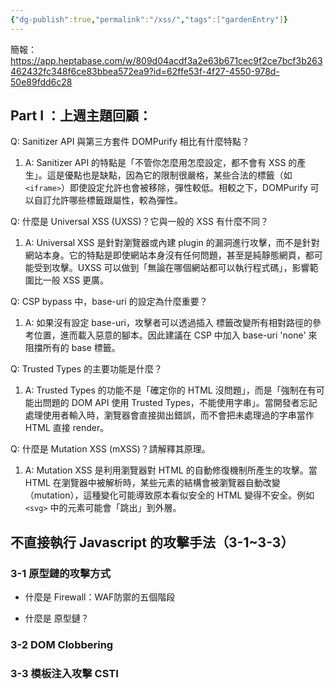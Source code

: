 ```yaml
---
{"dg-publish":true,"permalink":"/xss/","tags":["gardenEntry"]}
---
```



簡報：https://app.heptabase.com/w/809d04acdf3a2e63b671cec9f2ce7bcf3b263462432fc348f6ce83bbea572ea9?id=62ffe53f-4f27-4550-978d-50e89fdd6c28
## Part I ：上週主題回顧：

Q: Sanitizer API 與第三方套件 DOMPurify 相比有什麼特點？

1. A: Sanitizer API 的特點是「不管你怎麼用怎麼設定，都不會有 XSS 的產生」。這是優點也是缺點，因為它的限制很嚴格，某些合法的標籤（如` <iframe>`）即使設定允許也會被移除，彈性較低。相較之下，DOMPurify 可以自訂允許哪些標籤跟屬性，較為彈性。

Q: 什麼是 Universal XSS (UXSS)？它與一般的 XSS 有什麼不同？

1. A: Universal XSS 是針對瀏覽器或內建 plugin 的漏洞進行攻擊，而不是針對網站本身。它的特點是即使網站本身沒有任何問題，甚至是純靜態網頁，都可能受到攻擊。UXSS 可以做到「無論在哪個網站都可以執行程式碼」，影響範圍比一般 XSS 更廣。

Q: CSP bypass 中，base-uri 的設定為什麼重要？

1. A: 如果沒有設定 base-uri，攻擊者可以透過插入 <base> 標籤改變所有相對路徑的參考位置，進而載入惡意的腳本。因此建議在 CSP 中加入 base-uri 'none' 來阻擋所有的 base 標籤。

Q: Trusted Types 的主要功能是什麼？

1. A: Trusted Types 的功能不是「確定你的 HTML 沒問題」，而是「強制在有可能出問題的 DOM API 使用 Trusted Types，不能使用字串」。當開發者忘記處理使用者輸入時，瀏覽器會直接拋出錯誤，而不會把未處理過的字串當作 HTML 直接 render。

Q: 什麼是 Mutation XSS (mXSS)？請解釋其原理。

1. A: Mutation XSS 是利用瀏覽器對 HTML 的自動修復機制所產生的攻擊。當 HTML 在瀏覽器中被解析時，某些元素的結構會被瀏覽器自動改變（mutation），這種變化可能導致原本看似安全的 HTML 變得不安全。例如 `<svg>` 中的元素可能會「跳出」到外層。

## 不直接執行 Javascript 的攻擊手法（3-1~3-3）

### 3-1 原型鏈的攻擊方式

- 什麼是 Firewall：WAF防禦的五個階段

- 什麼是 原型鏈？






### 3-2 DOM Clobbering

### 3-3 模板注入攻擊 CSTI